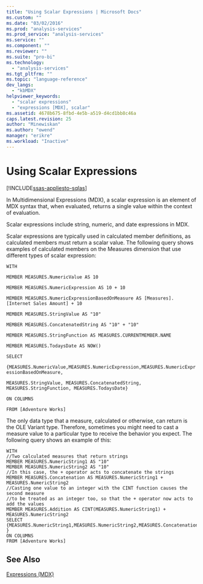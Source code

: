 ```yaml
---
title: "Using Scalar Expressions | Microsoft Docs"
ms.custom: ""
ms.date: "03/02/2016"
ms.prod: "analysis-services"
ms.prod_service: "analysis-services"
ms.service: ""
ms.component: ""
ms.reviewer: ""
ms.suite: "pro-bi"
ms.technology: 
  - "analysis-services"
ms.tgt_pltfrm: ""
ms.topic: "language-reference"
dev_langs: 
  - "kbMDX"
helpviewer_keywords: 
  - "scalar expressions"
  - "expressions [MDX], scalar"
ms.assetid: 4678b675-8fbd-4e5b-a519-d4cd1bb8c46a
caps.latest.revision: 25
author: "Minewiskan"
ms.author: "owend"
manager: "erikre"
ms.workload: "Inactive"
---
```

# Using Scalar Expressions
[!INCLUDE[ssas-appliesto-sqlas](../includes/ssas-appliesto-sqlas.md)]

  In Multidimensional Expressions (MDX), a scalar expression is an element of MDX syntax that, when evaluated, returns a single value within the context of evaluation.  
  
 Scalar expressions include string, numeric, and date expressions in MDX.  
  
 Scalar expressions are typically used in calculated member definitions, as calculated members must return a scalar value. The following query shows examples of calculated members on the Measures dimension that use different types of scalar expression:  
  
 `WITH`  
  
 `MEMBER MEASURES.NumericValue AS 10`  
  
 `MEMBER MEASURES.NumericExpression AS 10 + 10`  
  
 `MEMBER MEASURES.NumericExpressionBasedOnMeasure AS [Measures].[Internet Sales Amount] + 10`  
  
 `MEMBER MEASURES.StringValue AS "10"`  
  
 `MEMBER MEASURES.ConcatenatedString AS "10" + "10"`  
  
 `MEMBER MEASURES.StringFunction AS MEASURES.CURRENTMEMBER.NAME`  
  
 `MEMBER MEASURES.TodaysDate AS NOW()`  
  
 `SELECT`  
  
 `{MEASURES.NumericValue,MEASURES.NumericExpression,MEASURES.NumericExpressionBasedOnMeasure,`  
  
 `MEASURES.StringValue, MEASURES.ConcatenatedString, MEASURES.StringFunction, MEASURES.TodaysDate}`  
  
 `ON COLUMNS`  
  
 `FROM [Adventure Works]`  
  
 The only data type that a measure, calculated or otherwise, can return is the OLE Variant type. Therefore, sometimes you might need to cast a measure value to a particular type to receive the behavior you expect. The following query shows an example of this:  
  
```  
WITH  
//Two calculated measures that return strings  
MEMBER MEASURES.NumericString1 AS "10"  
MEMBER MEASURES.NumericString2 AS "10"  
//In this case, the + operator acts to concatenate the strings  
MEMBER MEASURES.Concatenation AS MEASURES.NumericString1 + MEASURES.NumericString2  
//Casting one value to an integer with the CINT function causes the second measure  
//to be treated as an integer too, so that the + operator now acts to add the values  
MEMBER MEASURES.Addition AS CINT(MEASURES.NumericString1) + MEASURES.NumericString2  
SELECT  
{MEASURES.NumericString1,MEASURES.NumericString2,MEASURES.Concatenation,MEASURES.Addition }  
ON COLUMNS  
FROM [Adventure Works]  
```  
  
## See Also  
 [Expressions &#40;MDX&#41;](../mdx/expressions-mdx.md)  
  
  
